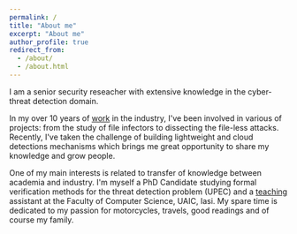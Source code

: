 ```yaml
---
permalink: /
title: "About me"
excerpt: "About me"
author_profile: true
redirect_from: 
  - /about/
  - /about.html
---
```


I am a senior security reseacher with extensive knowledge in the cyber-threat detection domain. 



In my over 10 years of [work](/CV/) in the industry, I've been involved in various of projects: from the study of file infectors to dissecting the file-less attacks. 
Recently, I've taken the challenge of building lightweight and cloud detections mechanisms which brings me great opportunity to share my knowledge and grow people.


One of my main interests is related to transfer of knowledge between academia and industry. I'm myself a PhD Candidate studying formal verification methods for the threat detection problem (UPEC) and a [teaching](/teaching/) assistant at the Faculty of Computer Science, UAIC, Iasi. 
My spare time is dedicated to my passion for motorcycles, travels, good readings and of course my family. 